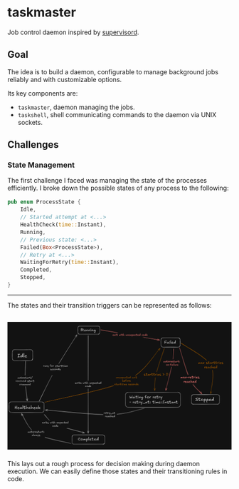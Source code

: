 # taskmaster
Job control daemon inspired by [supervisord](https://supervisord.org/index.html).

## Goal
The idea is to build a daemon, configurable to manage background jobs reliably and with customizable options. 

Its key components are:
- `taskmaster`, daemon managing the jobs.
- `taskshell`, shell communicating commands to the daemon via UNIX sockets.

## Challenges
### State Management
The first challenge I faced was managing the state of the processes efficiently. I broke down the possible states of any process to the following:
```rust
pub enum ProcessState {
    Idle,
    // Started attempt at <...>
    HealthCheck(time::Instant),
    Running,
    // Previous state: <...>
    Failed(Box<ProcessState>),
    // Retry at <...>
    WaitingForRetry(time::Instant),
    Completed,
    Stopped,
}
```
---
The states and their transition triggers can be represented as follows:

![alt text](assets/image.png)
---
This lays out a rough process for decision making during daemon execution. We can easily define those states and their transitioning rules in code. 